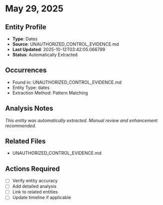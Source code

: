# May 29, 2025

## Entity Profile
- **Type**: Dates
- **Source**: UNAUTHORIZED_CONTROL_EVIDENCE.md
- **Last Updated**: 2025-10-12T03:42:05.066799
- **Status**: Automatically Extracted

## Occurrences
- Found in: UNAUTHORIZED_CONTROL_EVIDENCE.md
- Entity Type: dates
- Extraction Method: Pattern Matching

## Analysis Notes
*This entity was automatically extracted. Manual review and enhancement recommended.*

## Related Files
- UNAUTHORIZED_CONTROL_EVIDENCE.md

## Actions Required
- [ ] Verify entity accuracy
- [ ] Add detailed analysis
- [ ] Link to related entities
- [ ] Update timeline if applicable
